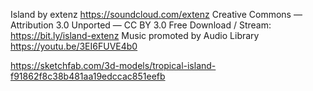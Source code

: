Island by extenz https://soundcloud.com/extenz
Creative Commons — Attribution 3.0 Unported — CC BY 3.0
Free Download / Stream: https://bit.ly/island-extenz
Music promoted by Audio Library https://youtu.be/3EI6FUVE4b0

https://sketchfab.com/3d-models/tropical-island-f91862f8c38b481aa19edccac851eefb

